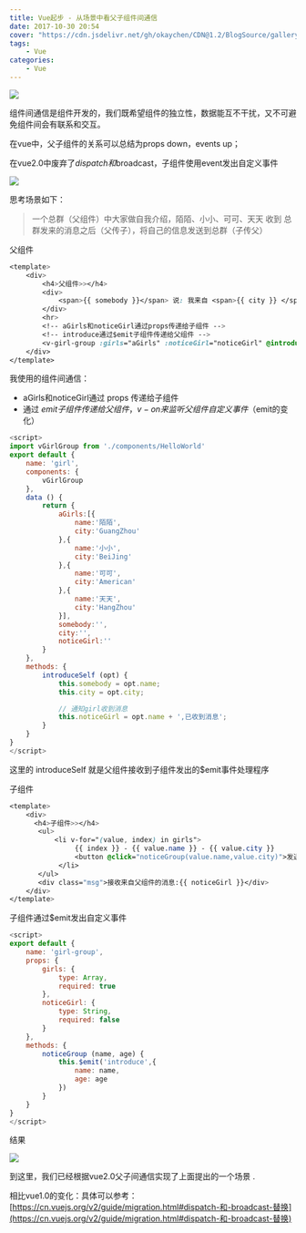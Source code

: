 ```yaml
---
title: Vue起步 - 从场景中看父子组件间通信
date: 2017-10-30 20:54
cover: "https://cdn.jsdelivr.net/gh/okaychen/CDN@1.2/BlogSource/gallery/thumb_049.jpg"
tags:  
    - Vue 
categories:
    - Vue
---
```


<fancybox>![](https://cdn.jsdelivr.net/gh/okaychen/CDN@2.2/BlogSource/cnblogs_img/1140602-20171025194848754-2026039505.png)</fancybox>

组件间通信是组件开发的，我们既希望组件的独立性，数据能互不干扰，又不可避免组件间会有联系和交互。

在vue中，父子组件的关系可以总结为props down，events up；

在vue2.0中废弃了$dispatch和$broadcast，子组件使用event发出自定义事件

<fancybox>![](https://cdn.jsdelivr.net/gh/okaychen/CDN@2.2/BlogSource/cnblogs_img/1140602-20171029212721976-1727722995.png)</fancybox>

思考场景如下：

> 一个总群（父组件）中大家做自我介绍，陌陌、小小、可可、天天 收到 总群发来的消息之后（父传子），将自己的信息发送到总群（子传父）

<!-- more -->

父组件 
```css
<template>
    <div>
        <h4>父组件>></h4>
        <div>
            <span>{{ somebody }}</span> 说: 我来自 <span>{{ city }} </span>
        </div>
        <hr>
        <!-- aGirls和noticeGirl通过props传递给子组件 -->
        <!-- introduce通过$emit子组件传递给父组件 -->
        <v-girl-group :girls="aGirls" :noticeGirl="noticeGirl" @introduce="introduceSelf"></v-girl-group>
    </div>
</template>
```
我使用的组件间通信：
- aGirls和noticeGirl通过 props 传递给子组件
- 通过 $emit 子组件传递给父组件，v-on来监听父组件自定义事件（$emit的变化）
```js
<script>
import vGirlGroup from './components/HelloWorld'
export default {
    name: 'girl',
    components: {
        vGirlGroup
    },
    data () {
        return {
            aGirls:[{
                name:'陌陌',
                city:'GuangZhou'
            },{
                name:'小小',
                city:'BeiJing'
            },{
                name:'可可',
                city:'American'
            },{
                name:'天天',
                city:'HangZhou'
            }],
            somebody:'',
            city:'',
            noticeGirl:''
        }
    },
    methods: {
        introduceSelf (opt) {
            this.somebody = opt.name;
            this.city = opt.city;

            // 通知girl收到消息
            this.noticeGirl = opt.name + ',已收到消息';
        }
    }
}
</script>
```
这里的 introduceSelf 就是父组件接收到子组件发出的$emit事件处理程序

子组件
```css
<template>
    <div>
      <h4>子组件>></h4>
       <ul>
           <li v-for="(value, index) in girls">
                {{ index }} - {{ value.name }} - {{ value.city }} 
                <button @click="noticeGroup(value.name,value.city)">发送消息</button>
            </li> 
       </ul>
       <div class="msg">接收来自父组件的消息:{{ noticeGirl }}</div>
    </div>
</template>
```

子组件通过$emit发出自定义事件
```js
<script>
export default {
    name: 'girl-group',
    props: {
        girls: {
            type: Array,
            required: true
        },
        noticeGirl: {
            type: String,
            required: false
        }
    },
    methods: {
        noticeGroup (name, age) {
            this.$emit('introduce',{
                name: name,
                age: age
            })
        }
    }
}
</script>
```
结果
 
<fancybox>![](https://cdn.jsdelivr.net/gh/okaychen/CDN@2.2/BlogSource/cnblogs_img/1140602-20171030204023230-773657287.gif)</fancybox>

到这里，我们已经根据vue2.0父子间通信实现了上面提出的一个场景 .

相比vue1.0的变化：具体可以参考：[https://cn.vuejs.org/v2/guide/migration.html#dispatch-和-broadcast-替换](https://cn.vuejs.org/v2/guide/migration.html#dispatch-和-broadcast-替换)

 
